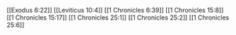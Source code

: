 [[Exodus 6:22]]
[[Leviticus 10:4]]
[[1 Chronicles 6:39]]
[[1 Chronicles 15:8]]
[[1 Chronicles 15:17]]
[[1 Chronicles 25:1]]
[[1 Chronicles 25:2]]
[[1 Chronicles 25:6]]
